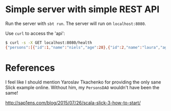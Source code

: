 # Simple server with simple REST API

Run the server with `sbt run`. The server will run on `localhost:8080`.

Use `curl` to access the 'api':

```bash
$ curl -s -X GET localhost:8080/health
{"persons":[{"id":1,"name":"niels","age":28},{"id":2,"name":"laura","age":29},{"id":3,"name":"allan","age":68},{"id":4,"name":"merete","age":67},{"id":5,"name":"asser","age":34},{"id":6,"name":"sofie","age":31}]}
```

# References

I feel like I should mention Yaroslav Tkachenko for providing the only sane
Slick example online. Without him, my `PersonsDAO` wouldn't have been the same!

http://sap1ens.com/blog/2015/07/26/scala-slick-3-how-to-start/

